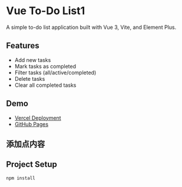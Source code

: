 # Vue To-Do List1

A simple to-do list application built with Vue 3, Vite, and Element Plus.

## Features

- Add new tasks
- Mark tasks as completed
- Filter tasks (all/active/completed)
- Delete tasks
- Clear all completed tasks

## Demo

- [Vercel Deployment](https://vue-todo-list-umber.vercel.app)
- [GitHub Pages](https://redjone888.github.io/vue-todo-list/)

## 添加点内容

## Project Setup

```sh
npm install
```
